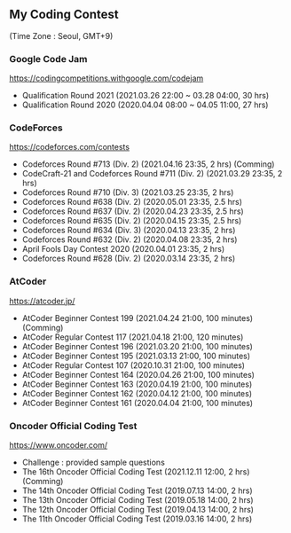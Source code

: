 ## My Coding Contest
(Time Zone : Seoul, GMT+9)


### Google Code Jam
https://codingcompetitions.withgoogle.com/codejam
- Qualification Round 2021 (2021.03.26 22:00 ~ 03.28 04:00, 30 hrs)
- Qualification Round 2020 (2020.04.04 08:00 ~ 04.05 11:00, 27 hrs)

### CodeForces
https://codeforces.com/contests
- Codeforces Round #713 (Div. 2) (2021.04.16 23:35, 2 hrs) (Comming)
- CodeCraft-21 and Codeforces Round #711 (Div. 2) (2021.03.29 23:35, 2 hrs)
- Codeforces Round #710 (Div. 3) (2021.03.25 23:35, 2 hrs)
- Codeforces Round #638 (Div. 2) (2020.05.01 23:35, 2.5 hrs)
- Codeforces Round #637 (Div. 2) (2020.04.23 23:35, 2.5 hrs)
- Codeforces Round #635 (Div. 2) (2020.04.15 23:35, 2.5 hrs)
- Codeforces Round #634 (Div. 3) (2020.04.13 23:35, 2 hrs)
- Codeforces Round #632 (Div. 2) (2020.04.08 23:35, 2 hrs)
- April Fools Day Contest 2020 (2020.04.01 23:35, 2 hrs)
- Codeforces Round #628 (Div. 2) (2020.03.14 23:35, 2 hrs)

### AtCoder
https://atcoder.jp/
- AtCoder Beginner Contest 199 (2021.04.24 21:00, 100 minutes) (Comming)
- AtCoder Regular Contest 117 (2021.04.18 21:00, 120 minutes)
- AtCoder Beginner Contest 196 (2021.03.20 21:00, 100 minutes)
- AtCoder Beginner Contest 195 (2021.03.13 21:00, 100 minutes)
- AtCoder Regular Contest 107 (2020.10.31 21:00, 100 minutes)
- AtCoder Beginner Contest 164 (2020.04.26 21:00, 100 minutes)
- AtCoder Beginner Contest 163 (2020.04.19 21:00, 100 minutes)
- AtCoder Beginner Contest 162 (2020.04.12 21:00, 100 minutes)
- AtCoder Beginner Contest 161 (2020.04.04 21:00, 100 minutes)

### Oncoder Official Coding Test
https://www.oncoder.com/
- Challenge : provided sample questions
- The 16th Oncoder Official Coding Test (2021.12.11 12:00, 2 hrs) (Comming)
- The 14th Oncoder Official Coding Test (2019.07.13 14:00, 2 hrs)
- The 13th Oncoder Official Coding Test (2019.05.18 14:00, 2 hrs)
- The 12th Oncoder Official Coding Test (2019.04.13 14:00, 2 hrs)
- The 11th Oncoder Official Coding Test (2019.03.16 14:00, 2 hrs)